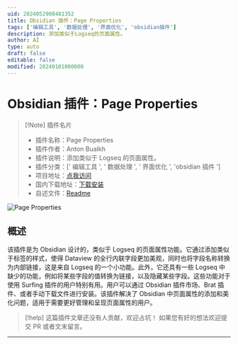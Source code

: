 ```yaml
---
uid: 2024052908481352
title: Obsidian 插件：Page Properties
tags: ['编辑工具', '数据处理', '界面优化', 'obsidian插件']
description: 添加类似于Logseq的页面属性。
author: AI
type: auto
draft: false
editable: false
modified: 20240101000000
---
```


# Obsidian 插件：Page Properties

> [!Note] 插件名片
> - 插件名称：Page Properties
> - 插件作者：Anton Bualkh
> - 插件说明：添加类似于 Logseq 的页面属性。
> - 插件分类：[' 编辑工具 ', ' 数据处理 ', ' 界面优化 ', 'obsidian 插件 ']
> - 项目地址：[点我访问](https://github.com/necauqua/obsidian-page-properties)
> - 国内下载地址：[下载安装](https://pkmer.cn/products/plugin/pluginMarket/?page-properties)
> - 自述文件：[Readme](https://ghproxy.net/https://raw.githubusercontent.com/necauqua/obsidian-page-properties/main/README.md)

![Page Properties](https://cdn.pkmer.cn/covers/page-properties.png!pkmer)

## 概述

该插件是为 Obsidian 设计的，类似于 Logseq 的页面属性功能。它通过添加类似于标签的样式，使得 Dataview 的全行内联字段更加美观，同时也将字段名称转换为内部链接，这是来自 Logseq 的一个小功能。此外，它还具有一些 Logseq 中缺少的功能，例如将某些字段的值转换为链接，以及隐藏某些字段。这些功能对于使用 Surfing 插件的用户特别有用。用户可以通过 Obsidian 插件市场、Brat 插件、或者手动下载文件进行安装。该插件解决了 Obsidian 中页面属性的添加和美化问题，适用于需要更好管理和呈现页面属性的用户。

> [!help]
> 这篇插件文章还没有人贡献，欢迎占坑！
> 如果您有好的想法欢迎提交 PR 或者文末留言。

---



